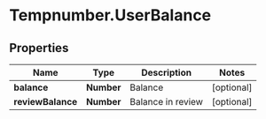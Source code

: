 # Tempnumber.UserBalance

## Properties

Name | Type | Description | Notes
------------ | ------------- | ------------- | -------------
**balance** | **Number** | Balance | [optional] 
**reviewBalance** | **Number** | Balance in review | [optional] 


